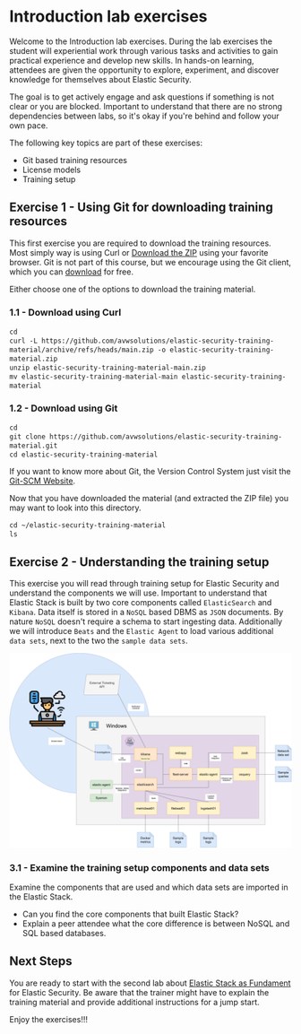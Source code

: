 # Introduction lab exercises

Welcome to the Introduction lab exercises. During the lab exercises the student will experiential work through various tasks and activities to gain practical experience and develop new skills. In hands-on learning, attendees are given the opportunity to explore, experiment, and discover knowledge for themselves about Elastic Security.

The goal is to  get actively engage and ask questions if something is not clear or you are blocked. Important to understand that there are no strong dependencies between labs, so it's okay if you're behind and follow your own pace.

The following key topics are part of these exercises:

- Git based training resources
- License models
- Training setup

## Exercise 1 - Using Git for downloading training resources

This first exercise you are required to download the training resources. Most simply way is using Curl or [Download the ZIP](https://github.com/avwsolutions/elastic-security-training-material/archive/refs/heads/main.zip) using your favorite browser. Git is not part of this course, but we encourage using the Git client, which you can [download](https://git-scm.com/downloads/guis) for free.

Either choose one of the options to download the training material.

### 1.1 - Download using Curl

```
cd
curl -L https://github.com/avwsolutions/elastic-security-training-material/archive/refs/heads/main.zip -o elastic-security-training-material.zip
unzip elastic-security-training-material-main.zip
mv elastic-security-training-material-main elastic-security-training-material
```

### 1.2 - Download using Git

```
cd
git clone https://github.com/avwsolutions/elastic-security-training-material.git
cd elastic-security-training-material
```

If you want to know more about Git, the Version Control System just visit the [Git-SCM Website](https://git-scm.com/).

Now that you have downloaded the material (and extracted the ZIP file) you may want to look into this directory.

```
cd ~/elastic-security-training-material
ls
```

## Exercise 2 - Understanding the training setup

This exercise you will read through training setup for Elastic Security and understand the components we will use. Important to understand that Elastic Stack is built by two core components called `ElasticSearch` and `Kibana`. Data itself is stored in a `NoSQL` based DBMS as `JSON` documents. By nature `NoSQL` doesn't require a schema to start ingesting data. Additionally we will introduce `Beats` and the `Elastic Agent` to load various additional `data sets`, next to the two the `sample data sets`.

<img src="https://raw.githubusercontent.com/avwsolutions/elastic-security-training-material/main/labs/01-Introduction/content/training-setup.png" alt="training-setup">

### 3.1 - Examine the training setup components and data sets

Examine the components that are used and which data sets are imported in the Elastic Stack.
- Can you find the core components that built Elastic Stack?
- Explain a peer attendee what the core difference is between NoSQL and SQL based databases.

## Next Steps

You are ready to start with the second lab about [Elastic Stack as Fundament](../02-stackfoundation/README.md) for Elastic Security. Be aware that the trainer might have to explain the training material and provide additional instructions for a jump start.

Enjoy the exercises!!!